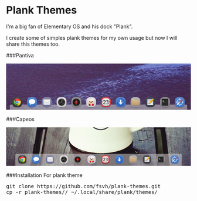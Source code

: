 Plank Themes
============

I'm a big fan of Elementary OS and his dock "Plank".

I create some of simples plank themes for my own usage but now I will share this themes too.

###Pantiva 

![Texte alternatif](https://raw.githubusercontent.com/bokehlicia/preview-images/master/Pantiva.png "Pantiva")

###Capeos 

![Texte alternatif](https://raw.githubusercontent.com/bokehlicia/preview-images/master/Capeos.png "Pantiva")

###Installation
For plank theme <plank-theme-name>
<pre>
git clone https://github.com/fsvh/plank-themes.git
cp -r plank-themes/<plank-theme-name>/ ~/.local/share/plank/themes/
</pre>

